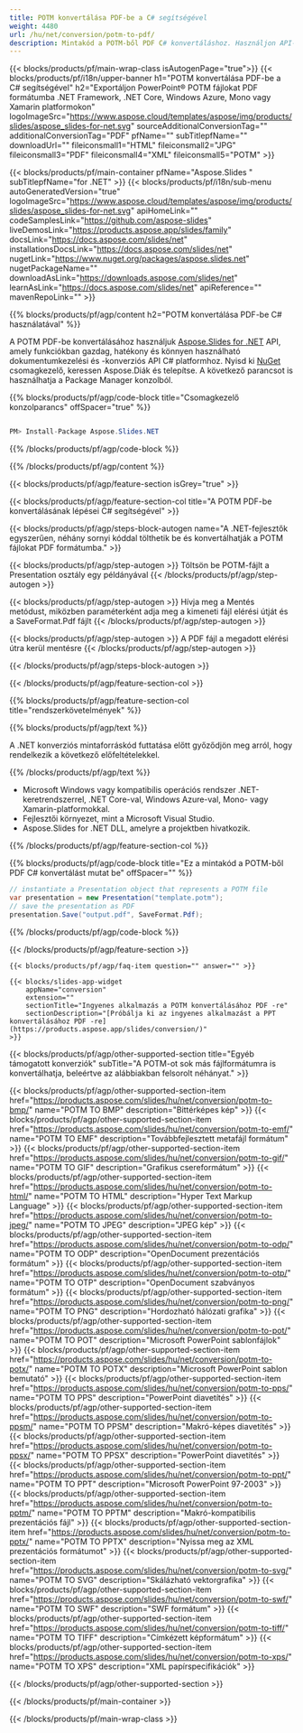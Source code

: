 ```yaml
---
title: POTM konvertálása PDF-be a C# segítségével
weight: 4480
url: /hu/net/conversion/potm-to-pdf/ 
description: Mintakód a POTM-ből PDF C# konvertáláshoz. Használjon API-példakódot a POTM-fájlok kötegelt PDF konvertálásához VB.NET-en, Asp.NET-en vagy bármely .NET-alapú alkalmazáson belül.
---
```


{{< blocks/products/pf/main-wrap-class isAutogenPage="true">}}
{{< blocks/products/pf/i18n/upper-banner h1="POTM konvertálása PDF-be a C# segítségével" h2="Exportáljon PowerPoint® POTM fájlokat PDF formátumba .NET Framework, .NET Core, Windows Azure, Mono vagy Xamarin platformokon" logoImageSrc="https://www.aspose.cloud/templates/aspose/img/products/slides/aspose_slides-for-net.svg" sourceAdditionalConversionTag="" additionalConversionTag="PDF" pfName="" subTitlepfName="" downloadUrl="" fileiconsmall1="HTML" fileiconsmall2="JPG" fileiconsmall3="PDF" fileiconsmall4="XML" fileiconsmall5="POTM" >}}

{{< blocks/products/pf/main-container pfName="Aspose.Slides " subTitlepfName="for .NET" >}}
{{< blocks/products/pf/i18n/sub-menu autoGeneratedVersion="true" logoImageSrc="https://www.aspose.cloud/templates/aspose/img/products/slides/aspose_slides-for-net.svg" apiHomeLink="" codeSamplesLink="https://github.com/aspose-slides" liveDemosLink="https://products.aspose.app/slides/family" docsLink="https://docs.aspose.com/slides/net" installationsDocsLink="https://docs.aspose.com/slides/net" nugetLink="https://www.nuget.org/packages/aspose.slides.net" nugetPackageName="" downloadAsLink="https://downloads.aspose.com/slides/net" learnAsLink="https://docs.aspose.com/slides/net" apiReference="" mavenRepoLink="" >}}

{{% blocks/products/pf/agp/content h2="POTM konvertálása PDF-be C# használatával" %}}

 A POTM PDF-be konvertálásához használjuk
 [Aspose.Slides for .NET](https://products.aspose.com/slides/hu/net)
 API, amely funkciókban gazdag, hatékony és könnyen használható dokumentumkezelési és -konverziós API C# platformhoz. Nyisd ki
 [NuGet](https://www.nuget.org/packages/aspose.slides.net)
 csomagkezelő, keressen
 Aspose.Diák
 és telepítse. A következő parancsot is használhatja a Package Manager konzolból.

{{% blocks/products/pf/agp/code-block title="Csomagkezelő konzolparancs" offSpacer="true" %}}

```cs

PM> Install-Package Aspose.Slides.NET

```

{{% /blocks/products/pf/agp/code-block %}}

{{% /blocks/products/pf/agp/content %}}

{{< blocks/products/pf/agp/feature-section isGrey="true" >}}


{{< blocks/products/pf/agp/feature-section-col title="A POTM PDF-be konvertálásának lépései C# segítségével" >}}

{{< blocks/products/pf/agp/steps-block-autogen name="A .NET-fejlesztők egyszerűen, néhány sornyi kóddal tölthetik be és konvertálhatják a POTM fájlokat PDF formátumba." >}}

{{< blocks/products/pf/agp/step-autogen >}}
Töltsön be POTM-fájlt a Presentation osztály egy példányával
{{< /blocks/products/pf/agp/step-autogen >}}

{{< blocks/products/pf/agp/step-autogen >}}
Hívja meg a Mentés metódust, miközben paraméterként adja meg a kimeneti fájl elérési útját és a SaveFormat.Pdf fájlt
{{< /blocks/products/pf/agp/step-autogen >}}

{{< blocks/products/pf/agp/step-autogen >}}
A PDF fájl a megadott elérési útra kerül mentésre
{{< /blocks/products/pf/agp/step-autogen >}}

{{< /blocks/products/pf/agp/steps-block-autogen >}}

{{< /blocks/products/pf/agp/feature-section-col >}}

{{% blocks/products/pf/agp/feature-section-col title="rendszerkövetelmények" %}}

{{% blocks/products/pf/agp/text %}}

 A .NET konverziós mintaforráskód futtatása előtt győződjön meg arról, hogy rendelkezik a következő előfeltételekkel.

{{% /blocks/products/pf/agp/text %}}

- Microsoft Windows vagy kompatibilis operációs rendszer .NET-keretrendszerrel, .NET Core-val, Windows Azure-val, Mono- vagy Xamarin-platformokkal.
- Fejlesztői környezet, mint a Microsoft Visual Studio.
- Aspose.Slides for .NET DLL, amelyre a projektben hivatkozik.

{{% /blocks/products/pf/agp/feature-section-col %}}

{{% blocks/products/pf/agp/code-block title="Ez a mintakód a POTM-ből PDF C# konvertálást mutat be" offSpacer="" %}}

```cs
// instantiate a Presentation object that represents a POTM file
var presentation = new Presentation("template.potm");
// save the presentation as PDF
presentation.Save("output.pdf", SaveFormat.Pdf); 

```

{{% /blocks/products/pf/agp/code-block %}}

{{< /blocks/products/pf/agp/feature-section >}}

    {{< blocks/products/pf/agp/faq-item question="" answer="" >}}
 

<!-- aboutfile Starts -->

<!-- aboutfile Ends -->

    {{< blocks/slides-app-widget 
        appName="conversion"
        extension=""
        sectionTitle="Ingyenes alkalmazás a POTM konvertálásához PDF -re" 
        sectionDescription="[Próbálja ki az ingyenes alkalmazást a PPT konvertálásához PDF -re](https://products.aspose.app/slides/conversion/)" 
    >}}
    
{{< blocks/products/pf/agp/other-supported-section title="Egyéb támogatott konverziók" subTitle="A POTM-ot sok más fájlformátumra is konvertálhatja, beleértve az alábbiakban felsorolt ​​néhányat." >}}

{{< blocks/products/pf/agp/other-supported-section-item href="https://products.aspose.com/slides/hu/net/conversion/potm-to-bmp/" name="POTM TO BMP" description="Bittérképes kép" >}}
{{< blocks/products/pf/agp/other-supported-section-item href="https://products.aspose.com/slides/hu/net/conversion/potm-to-emf/" name="POTM TO EMF" description="Továbbfejlesztett metafájl formátum" >}}
{{< blocks/products/pf/agp/other-supported-section-item href="https://products.aspose.com/slides/hu/net/conversion/potm-to-gif/" name="POTM TO GIF" description="Grafikus csereformátum" >}}
{{< blocks/products/pf/agp/other-supported-section-item href="https://products.aspose.com/slides/hu/net/conversion/potm-to-html/" name="POTM TO HTML" description="Hyper Text Markup Language" >}}
{{< blocks/products/pf/agp/other-supported-section-item href="https://products.aspose.com/slides/hu/net/conversion/potm-to-jpeg/" name="POTM TO JPEG" description="JPEG kép" >}}
{{< blocks/products/pf/agp/other-supported-section-item href="https://products.aspose.com/slides/hu/net/conversion/potm-to-odp/" name="POTM TO ODP" description="OpenDocument prezentációs formátum" >}}
{{< blocks/products/pf/agp/other-supported-section-item href="https://products.aspose.com/slides/hu/net/conversion/potm-to-otp/" name="POTM TO OTP" description="OpenDocument szabványos formátum" >}}
{{< blocks/products/pf/agp/other-supported-section-item href="https://products.aspose.com/slides/hu/net/conversion/potm-to-png/" name="POTM TO PNG" description="Hordozható hálózati grafika" >}}
{{< blocks/products/pf/agp/other-supported-section-item href="https://products.aspose.com/slides/hu/net/conversion/potm-to-pot/" name="POTM TO POT" description="Microsoft PowerPoint sablonfájlok" >}}
{{< blocks/products/pf/agp/other-supported-section-item href="https://products.aspose.com/slides/hu/net/conversion/potm-to-potx/" name="POTM TO POTX" description="Microsoft PowerPoint sablon bemutató" >}}
{{< blocks/products/pf/agp/other-supported-section-item href="https://products.aspose.com/slides/hu/net/conversion/potm-to-pps/" name="POTM TO PPS" description="PowerPoint diavetítés" >}}
{{< blocks/products/pf/agp/other-supported-section-item href="https://products.aspose.com/slides/hu/net/conversion/potm-to-ppsm/" name="POTM TO PPSM" description="Makró-képes diavetítés" >}}
{{< blocks/products/pf/agp/other-supported-section-item href="https://products.aspose.com/slides/hu/net/conversion/potm-to-ppsx/" name="POTM TO PPSX" description="PowerPoint diavetítés" >}}
{{< blocks/products/pf/agp/other-supported-section-item href="https://products.aspose.com/slides/hu/net/conversion/potm-to-ppt/" name="POTM TO PPT" description="Microsoft PowerPoint 97-2003" >}}
{{< blocks/products/pf/agp/other-supported-section-item href="https://products.aspose.com/slides/hu/net/conversion/potm-to-pptm/" name="POTM TO PPTM" description="Makró-kompatibilis prezentációs fájl" >}}
{{< blocks/products/pf/agp/other-supported-section-item href="https://products.aspose.com/slides/hu/net/conversion/potm-to-pptx/" name="POTM TO PPTX" description="Nyissa meg az XML prezentációs formátumot" >}}
{{< blocks/products/pf/agp/other-supported-section-item href="https://products.aspose.com/slides/hu/net/conversion/potm-to-svg/" name="POTM TO SVG" description="Skálázható vektorgrafika" >}}
{{< blocks/products/pf/agp/other-supported-section-item href="https://products.aspose.com/slides/hu/net/conversion/potm-to-swf/" name="POTM TO SWF" description="SWF formátum" >}}
{{< blocks/products/pf/agp/other-supported-section-item href="https://products.aspose.com/slides/hu/net/conversion/potm-to-tiff/" name="POTM TO TIFF" description="Címkézett képformátum" >}}
{{< blocks/products/pf/agp/other-supported-section-item href="https://products.aspose.com/slides/hu/net/conversion/potm-to-xps/" name="POTM TO XPS" description="XML papírspecifikációk" >}}

{{< /blocks/products/pf/agp/other-supported-section >}}

{{< /blocks/products/pf/main-container >}}
    
{{< /blocks/products/pf/main-wrap-class >}}